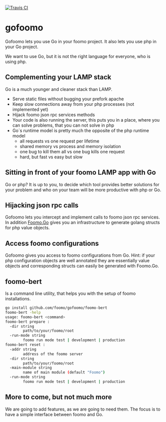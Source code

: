 [![Travis CI](https://travis-ci.org/foomo/gofoomo.svg?branch=master)](https://travis-ci.org/foomo/gofoomo)

# gofoomo

Gofoomo lets you use Go in your foomo project. It also lets you use php in your Go project.

We want to use Go, but it is not the right language for everyone, who is using php.

## Complementing your LAMP stack

Go is a much younger and cleaner stack than LAMP.

* Serve static files without bugging your prefork apache
* Keep slow connections away from your php processes (not implemented yet)
* Hijack foomo json rpc services methods
* Your code is also running the server, this puts you in a place, where	you can solve problems, that you can not solve in php
* Go´s runtime model is pretty much the opposite of the php runtime model
	* all requests vs one request per lifetime
	* shared memory vs process and memory isolation
	* one bug to kill them all vs one bug kills one request
	* hard, but fast vs easy but slow

## Sitting in front of your foomo LAMP app with Go

Go or php? It is up to you, to decide which tool provides better solutions for your problem and who on your team will be more productive with php or Go.

## Hijacking json rpc calls

Gofoomo lets you intercept and implement calls to foomo json rpc services. In addition [Foomo.Go](https://github.com/foomo/Foomo.Go) gives you an infrastructure to generate golang structs for php value objects.

## Access foomo configurations

Gofoomo gives you access to foomo configurations from Go. Hint: if your php configuration objects are well annotated they are essentially value objects and corresponding structs can easily be generated with Foomo.Go.

## foomo-bert

Is a command line utility, that helps you with the setup of foomo installations.

```bash
go install github.com/foomo/gofoomo/foomo-bert
foomo-bert -help
usage: foomo-bert <command>
foomo-bert prepare :
  -dir string
    	path/to/your/foomo/root
  -run-mode string
    	foomo run mode test | development | production
foomo-bert reset :
  -addr string
    	address of the foomo server
  -dir string
    	path/to/your/foomo/root
  -main-module string
    	name of main module (default "Foomo")
  -run-mode string
    	foomo run mode test | development | production

```

## More to come, but not much more

We are going to add features, as we are going to need them. The focus is to have a simple interface between foomo and Go.
